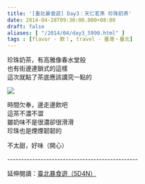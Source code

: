 ```yaml
---
title: '[臺北暴食遊] Day3：天仁茗茶 珍珠奶茶'
date: 2014-04-28T09:30:00.000+08:00
draft: false
aliases: [ "/2014/04/day3_5990.html" ]
tags : [flavor - 飲！, travel - 臺灣・臺北]
---
```


珍珠奶茶，有高雅像春水堂般  
也有街邊連鎖式的這樣  
這次就點了茶底應該講究一點的  

![](/images/taipei3h.jpg)

時間欠奉，邊走邊飲吧  
這茶不濃不澀  
雖奶味不是很濃卻很滑滑  
珍珠也是煙煙韌韌的  
  
不太甜，好味（開心）  
  
\-----------------------------------------------  
  
延伸閱讀：[臺北暴食遊（5D4N）](https://hidie.net/taipei5d4n/)

